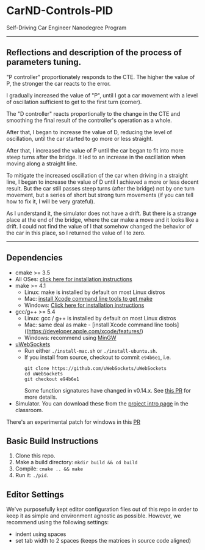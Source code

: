 # CarND-Controls-PID
Self-Driving Car Engineer Nanodegree Program

---

## Reflections and description of the process of parameters tuning.

"P controller" proportionately responds to the CTE. The higher the value of P, the stronger the car reacts to the error.

I gradually increased the value of "P", until I got a car movement with a level of oscillation sufficient to get to the first turn (corner).

The "D controller" reacts proportionally to the change in the CTE and smoothing the final result of the controller's operation as a whole.

After that, I began to increase the value of D, reducing the level of oscillation, until the car started to go more or less straight.

After that, I increased the value of P until the car began to fit into more steep turns after the bridge. It led to an increase in the oscillation when moving along a straight line.

To mitigate the increased oscillation of the car when driving in a straight line, I began to increase the value of D until I achieved a more or less decent result.
But the car still passes steep turns (after the bridge) not by one turn movement, but a series of short but strong turn movements (if you can tell how to fix it, I will be very grateful).

As I understand it, the simulator does not have a drift. But there is a strange place at the end of the bridge, where the car make a move and it looks like a drift. I could not find the value of I that somehow changed the behavior of the car in this place, so I returned the value of I to zero.

---

## Dependencies

* cmake >= 3.5
 * All OSes: [click here for installation instructions](https://cmake.org/install/)
* make >= 4.1
  * Linux: make is installed by default on most Linux distros
  * Mac: [install Xcode command line tools to get make](https://developer.apple.com/xcode/features/)
  * Windows: [Click here for installation instructions](http://gnuwin32.sourceforge.net/packages/make.htm)
* gcc/g++ >= 5.4
  * Linux: gcc / g++ is installed by default on most Linux distros
  * Mac: same deal as make - [install Xcode command line tools]((https://developer.apple.com/xcode/features/)
  * Windows: recommend using [MinGW](http://www.mingw.org/)
* [uWebSockets](https://github.com/uWebSockets/uWebSockets)
  * Run either `./install-mac.sh` or `./install-ubuntu.sh`.
  * If you install from source, checkout to commit `e94b6e1`, i.e.
    ```
    git clone https://github.com/uWebSockets/uWebSockets 
    cd uWebSockets
    git checkout e94b6e1
    ```
    Some function signatures have changed in v0.14.x. See [this PR](https://github.com/udacity/CarND-MPC-Project/pull/3) for more details.
* Simulator. You can download these from the [project intro page](https://github.com/udacity/self-driving-car-sim/releases) in the classroom.

There's an experimental patch for windows in this [PR](https://github.com/udacity/CarND-PID-Control-Project/pull/3)

## Basic Build Instructions

1. Clone this repo.
2. Make a build directory: `mkdir build && cd build`
3. Compile: `cmake .. && make`
4. Run it: `./pid`. 

## Editor Settings

We've purposefully kept editor configuration files out of this repo in order to
keep it as simple and environment agnostic as possible. However, we recommend
using the following settings:

* indent using spaces
* set tab width to 2 spaces (keeps the matrices in source code aligned)
